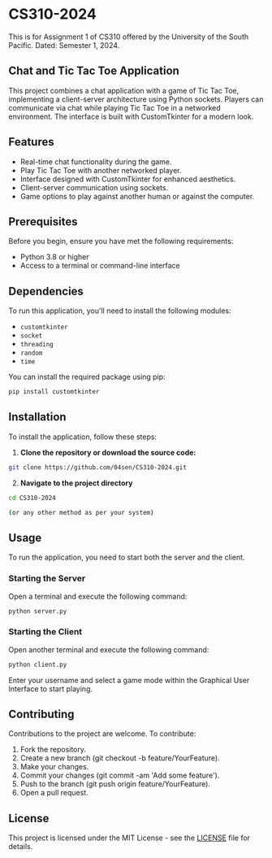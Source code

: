 # CS310-2024
This is for Assignment 1 of CS310 offered by the University of the South Pacific. Dated: Semester 1, 2024.

## Chat and Tic Tac Toe Application

This project combines a chat application with a game of Tic Tac Toe, implementing a client-server architecture using Python sockets. Players can communicate via chat while playing Tic Tac Toe in a networked environment. The interface is built with CustomTkinter for a modern look.

## Features

- Real-time chat functionality during the game.
- Play Tic Tac Toe with another networked player.
- Interface designed with CustomTkinter for enhanced aesthetics.
- Client-server communication using sockets.
- Game options to play against another human or against the computer.

## Prerequisites

Before you begin, ensure you have met the following requirements:

- Python 3.8 or higher
- Access to a terminal or command-line interface

## Dependencies

To run this application, you'll need to install the following modules:

- `customtkinter`
- `socket`
- `threading`
- `random`
- `time`

You can install the required package using pip:

```bash
pip install customtkinter
```
## Installation 

To install the application, follow these steps:

1. **Clone the repository or download the source code:**

```bash
git clone https://github.com/04sen/CS310-2024.git
```
2. **Navigate to the project directory**

```bash
cd CS310-2024

(or any other method as per your system)
```

## Usage

To run the application, you need to start both the server and the client.

### Starting the Server

Open a terminal and execute the following command:
```bash
python server.py
```
### Starting the Client

Open another terminal and execute the following command:
```bash 
python client.py
```

Enter your username and select a game mode within the Graphical User Interface to start playing.

## Contributing

Contributions to the project are welcome. To contribute:

1. Fork the repository.
2. Create a new branch (git checkout -b feature/YourFeature).
3. Make your changes.
4. Commit your changes (git commit -am 'Add some feature').
5. Push to the branch (git push origin feature/YourFeature).
6. Open a pull request.

## License

This project is licensed under the MIT License - see the [LICENSE](LICENSE.md) file for details.
